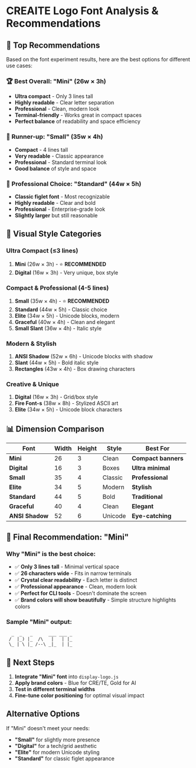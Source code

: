 # CREAITE Logo Font Analysis & Recommendations

## 🎯 Top Recommendations

Based on the font experiment results, here are the best options for different use cases:

### **🏆 Best Overall: "Mini" (26w × 3h)**
- **Ultra compact** - Only 3 lines tall
- **Highly readable** - Clear letter separation
- **Professional** - Clean, modern look
- **Terminal-friendly** - Works great in compact spaces
- **Perfect balance** of readability and space efficiency

### **🥇 Runner-up: "Small" (35w × 4h)**
- **Compact** - 4 lines tall
- **Very readable** - Classic appearance
- **Professional** - Standard terminal look
- **Good balance** of style and space

### **🥈 Professional Choice: "Standard" (44w × 5h)**
- **Classic figlet font** - Most recognizable
- **Highly readable** - Clear and bold
- **Professional** - Enterprise-grade look
- **Slightly larger** but still reasonable

## 🎨 Visual Style Categories

### Ultra Compact (≤3 lines)
1. **Mini** (26w × 3h) - ⭐ **RECOMMENDED**
2. **Digital** (16w × 3h) - Very unique, box style

### Compact & Professional (4-5 lines)
1. **Small** (35w × 4h) - ⭐ **RECOMMENDED**  
2. **Standard** (44w × 5h) - Classic choice
3. **Elite** (34w × 5h) - Unicode blocks, modern
4. **Graceful** (40w × 4h) - Clean and elegant
5. **Small Slant** (36w × 4h) - Italic style

### Modern & Stylish
1. **ANSI Shadow** (52w × 6h) - Unicode blocks with shadow
2. **Slant** (44w × 5h) - Bold italic style
3. **Rectangles** (43w × 4h) - Box drawing characters

### Creative & Unique
1. **Digital** (16w × 3h) - Grid/box style
2. **Fire Font-s** (38w × 8h) - Stylized ASCII art
3. **Elite** (34w × 5h) - Unicode block characters

## 📊 Dimension Comparison

| Font | Width | Height | Style | Best For |
|------|-------|--------|-------|-----------|
| **Mini** | 26 | 3 | Clean | **Compact banners** |
| **Digital** | 16 | 3 | Boxes | **Ultra minimal** |
| **Small** | 35 | 4 | Classic | **Professional** |
| **Elite** | 34 | 5 | Modern | **Stylish** |
| **Standard** | 44 | 5 | Bold | **Traditional** |
| **Graceful** | 40 | 4 | Clean | **Elegant** |
| **ANSI Shadow** | 52 | 6 | Unicode | **Eye-catching** |

## 🎯 Final Recommendation: **"Mini"**

### Why "Mini" is the best choice:
- ✅ **Only 3 lines tall** - Minimal vertical space
- ✅ **26 characters wide** - Fits in narrow terminals
- ✅ **Crystal clear readability** - Each letter is distinct
- ✅ **Professional appearance** - Clean, modern look
- ✅ **Perfect for CLI tools** - Doesn't dominate the screen
- ✅ **Brand colors will show beautifully** - Simple structure highlights colors

### Sample "Mini" output:
```
  _  _   _      ___ ___ _ 
 /  |_) |_  /\   |   | |_ 
 \_ | \ |_ /--\ _|_  | |_ 
```

## 🚀 Next Steps

1. **Integrate "Mini" font** into `display-logo.js`
2. **Apply brand colors** - Blue for CRE/TE, Gold for AI
3. **Test in different terminal widths**
4. **Fine-tune color positioning** for optimal visual impact

## Alternative Options

If "Mini" doesn't meet your needs:
- **"Small"** for slightly more presence
- **"Digital"** for a tech/grid aesthetic  
- **"Elite"** for modern Unicode styling
- **"Standard"** for classic figlet appearance
